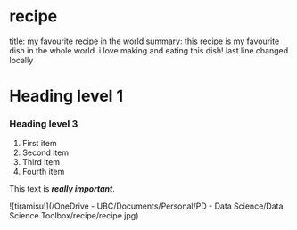 # recipe

title: my favourite recipe in the world
summary: this recipe is my favourite dish in the whole world. i love making and eating this dish!
last line changed locally
# Heading level 1
### Heading level 3

1. First item
2. Second item
3. Third item
4. Fourth item

This text is ***really important***.

![tiramisu!](/OneDrive - UBC/Documents/Personal/PD - Data Science/Data Science Toolbox/recipe/recipe.jpg)